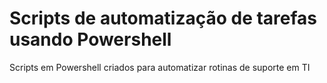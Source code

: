 # Scripts de automatização de tarefas usando Powershell

Scripts em Powershell criados para automatizar rotinas de suporte em TI
